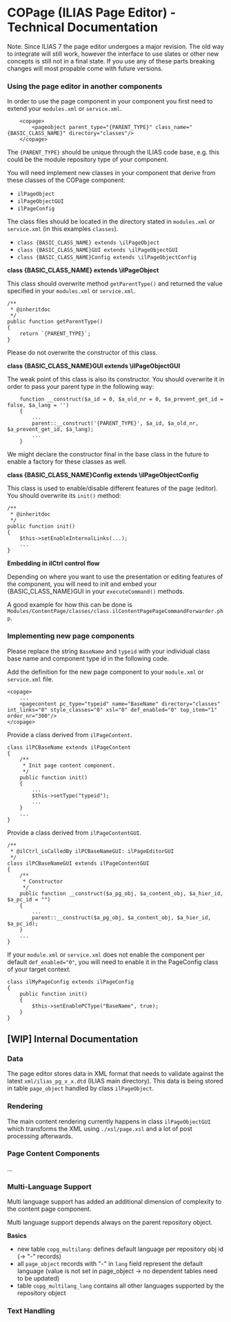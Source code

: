 # COPage (ILIAS Page Editor) - Technical Documentation

Note: Since ILIAS 7 the page editor undergoes a major revision. The old way to integrate will still work, however the interface to use slates or other new concepts is still not in a final state. If you use any of these parts breaking changes will most propable come with future versions.

### Using the page editor in another components

In order to use the page component in your component you first need to extend your `modules.xml` or `service.xml`.

```
	<copage>
		<pageobject parent_type="{PARENT_TYPE}" class_name="{BASIC_CLASS_NAME}" directory="classes"/>
	</copage>
```

The `{PARENT_TYPE}` should be unique through the ILIAS code base, e.g. this could be the module repository type of your component.

You will need implement new classes in your component that derive from these classes of the COPage component:

* `ilPageObject`
* `ilPageObjectGUI`
* `ilPageConfig`

The class files should be located in the directory stated in `modules.xml` or `service.xml` (in this examples `classes`).

* `class {BASIC_CLASS_NAME} extends \ilPageObject`
* `class {BASIC_CLASS_NAME}GUI extends \ilPageObjectGUI`
* `class {BASIC_CLASS_NAME}Config extends \ilPageObjectConfig`

**class {BASIC_CLASS_NAME} extends \ilPageObject**

This class should overwrite method `getParentType()` and returned the value specified in your `modules.xml` or `service.xml`.

```
/**
 * @inheritdoc
 */
public function getParentType()
{
	return `{PARENT_TYPE}`;
}
```

Please do not overwrite the constructor of this class.

**class {BASIC_CLASS_NAME}GUI extends \ilPageObjectGUI**

The weak point of this class is also its constructor. You should overwrite it in order to pass your parent type in the following way:

```
	function __construct($a_id = 0, $a_old_nr = 0, $a_prevent_get_id = false, $a_lang = '')
	{
		...		
		parent::__construct('{PARENT_TYPE}', $a_id, $a_old_nr, $a_prevent_get_id, $a_lang);
		...
	}
```

We might declare the constructor final in the base class in the future to enable a factory for these classes as well.

**class {BASIC_CLASS_NAME}Config extends \ilPageObjectConfig**

This class is used to enable/disable different features of the page (editor). You should overwrite its `init()` method:

```
/**
 * @inheritdoc
 */
public function init()
{
	$this->setEnableInternalLinks(...);
	...
}
```

**Embedding in ilCtrl control flow**

Depending on where you want to use the presentation or editing features of the component, you will need to init and embed your {BASIC_CLASS_NAME}GUI in your `executeCommand()` methods.

A good example for how this can be done is `Modules/ContentPage/classes/class.ilContentPagePageCommandForwarder.php`.

### Implementing new page components

Please replace the string `BaseName` and `typeid` with your individual class base name and component type id in the following code.

Add the definition for the new page component to your `module.xml` or `service.xml` file.

```
<copage>
    ...
    <pagecontent pc_type="typeid" name="BaseName" directory="classes" int_links="0" style_classes="0" xsl="0" def_enabled="0" top_item="1" order_nr="300"/>
</copage>
```

Provide a class derived from `ilPageContent`.

```
class ilPCBaseName extends ilPageContent
{
    /**
     * Init page content component.
     */
    public function init()
    {
        ...
        $this->setType("typeid");
        ...
    }
    ...
}
```

Provide a class derived from `ilPageContentGUI`.

```
/**
 * @ilCtrl_isCalledBy ilPCBaseNameGUI: ilPageEditorGUI
 */
class ilPCBaseNameGUI extends ilPageContentGUI
{
    /**
     * Constructor
     */
    public function __construct($a_pg_obj, $a_content_obj, $a_hier_id, $a_pc_id = "")
    {
        ...
        parent::__construct($a_pg_obj, $a_content_obj, $a_hier_id, $a_pc_id);
    }
    ...
}

```

If your `module.xml` or `service.xml` does not enable the component per default `def_enabled="0"`, you will need to enable it in the PageConfig class of your target context.

```
class ilMyPageConfig extends ilPageConfig
{
    public function init()
    {
        $this->setEnablePCType("BaseName", true);
    }
}
```


## [WIP] Internal Documentation

### Data

The page editor stores data in XML format that needs to validate against the latest `xml/ilias_pg_x_x.dtd` (ILIAS main directory). This data is being stored in table `page_object` handled by class `ilPageObject`.

### Rendering

The main content rendering currently happens in class `ilPageObjectGUI` which transforms the XML using `./xsl/page.xsl` and a lot of post processing afterwards. 

### Page Content Components

...

### Multi-Language Support

Multi language support has added an additional dimension of complexity to the content page component.

Multi language support depends always on the parent repository object.

**Basics**

* new table `copg_multilang`: defines default language per repository obj id (-> "-" records)
* all `page_object` records with "-" in `lang` field represent the default language (value is not set in page_object -> no dependent tables need to be updated)
* table `copg_multilang_lang` contains all other languages supported by the repository object

### Text Handling


